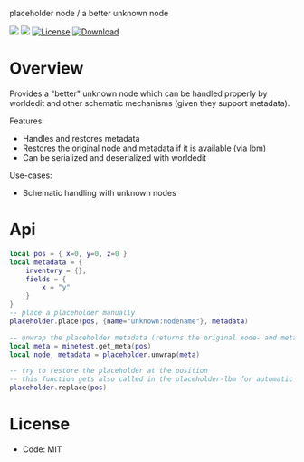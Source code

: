 placeholder node / a better unknown node

![](https://github.com/BuckarooBanzay/placeholder/workflows/luacheck/badge.svg)
![](https://github.com/BuckarooBanzay/placeholder/workflows/test/badge.svg)
[![License](https://img.shields.io/badge/License-MIT-green.svg)](license.txt)
[![Download](https://img.shields.io/badge/Download-ContentDB-blue.svg)](https://content.minetest.net/packages/BuckarooBanzay/placeholder)

# Overview

Provides a "better" unknown node which can be handled properly by worldedit and other schematic mechanisms (given they support metadata).

Features:
* Handles and restores metadata
* Restores the original node and metadata if it is available (via lbm)
* Can be serialized and deserialized with worldedit

Use-cases:
* Schematic handling with unknown nodes

# Api

```lua
local pos = { x=0, y=0, z=0 }
local metadata = {
    inventory = {},
    fields = {
        x = "y"
    }
}
-- place a placeholder manually
placeholder.place(pos, {name="unknown:nodename"}, metadata)

-- unwrap the placeholder metadata (returns the original node- and metadata)
local meta = minetest.get_meta(pos)
local node, metadata = placeholder.unwrap(meta)

-- try to restore the placeholder at the position
-- this function gets also called in the placeholder-lbm for automatic restoration
placeholder.replace(pos)
```

# License

* Code: MIT
